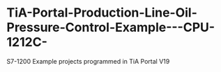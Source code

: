 # TiA-Portal-Production-Line-Oil-Pressure-Control-Example---CPU-1212C-
S7-1200 Example projects programmed in TiA Portal V19

